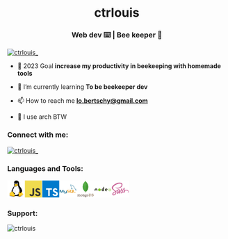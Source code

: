 
<h1 align="center">ctrlouis</h1>
<h3 align="center">Web dev ⌨️ | Bee keeper 🐝</h3>

<p align="left"> <a href="https://twitter.com/ctrlouis_" target="blank"><img src="https://img.shields.io/twitter/follow/ctrlouis_?logo=twitter&style=for-the-badge" alt="ctrlouis_" /></a> </p>

- 🔭 2023 Goal **increase my productivity in beekeeping with homemade tools**

- 🌱 I’m currently learning **To be beekeeper dev**

- 📫 How to reach me **lo.bertschy@gmail.com**

- 🐧 I use arch BTW

<h3 align="left">Connect with me:</h3>
<p align="left" style="display: flex; align-items:center">
<a href="https://twitter.com/ctrlouis_" target="blank" ><img align="center" src="https://raw.githubusercontent.com/rahuldkjain/github-profile-readme-generator/master/src/images/icons/Social/twitter.svg" alt="ctrlouis_" height="30" width="30" /></a>
</p>

<h3 align="left">Languages and Tools:</h3>
<p align="left" style="display: flex; flex-direction: row; align-items: center; flex-wrap: wrap;">
  <a href="https://www.linux.org/" target="_blank" rel="noreferrer"> <img src="https://raw.githubusercontent.com/devicons/devicon/master/icons/linux/linux-original.svg" alt="linux" width="40" height="40"/> </a> <a href="https://developer.mozilla.org/en-US/docs/Web/JavaScript" target="_blank" rel="noreferrer"> <img src="https://raw.githubusercontent.com/devicons/devicon/master/icons/javascript/javascript-original.svg" alt="javascript" width="40" height="40"/> </a> <a href="https://www.typescriptlang.org/" target="_blank" rel="noreferrer"> <img src="https://raw.githubusercontent.com/devicons/devicon/master/icons/typescript/typescript-original.svg" alt="typescript" width="40" height="40"/> </a> <a href="https://www.mysql.com/" target="_blank" rel="noreferrer"> <img src="https://raw.githubusercontent.com/devicons/devicon/master/icons/mysql/mysql-original-wordmark.svg" alt="mysql" width="40" height="40"/> </a> <a href="https://www.mongodb.com/" target="_blank" rel="noreferrer"> <img src="https://raw.githubusercontent.com/devicons/devicon/master/icons/mongodb/mongodb-original-wordmark.svg" alt="mongodb" width="40" height="40"/> </a> <a href="https://nodejs.org" target="_blank" rel="noreferrer"> <img src="https://raw.githubusercontent.com/devicons/devicon/master/icons/nodejs/nodejs-original-wordmark.svg" alt="nodejs" width="40" height="40"/> </a> <a href="https://sass-lang.com" target="_blank" rel="noreferrer"> <img src="https://raw.githubusercontent.com/devicons/devicon/master/icons/sass/sass-original.svg" alt="sass" width="40" height="40"/> </a>
</p>

<h3 align="left">Support:</h3>
<p><a href="https://ko-fi.com/ctrlouis"> <img align="left" src="https://cdn.ko-fi.com/cdn/kofi3.png?v=3" height="50" width="210" alt="ctrlouis" /></a></p><br><br>

<!--
<p>&nbsp;<img align="center" src="https://github-readme-stats.vercel.app/api?username=starc007&show_icons=true&locale=en" alt="starc007" /></p>
-->

<!--
**ctrlouis/ctrlouis** is a ✨ _special_ ✨ repository because its `README.md` (this file) appears on your GitHub profile.

Here are some ideas to get you started:

- 🔭 I’m currently working on ...
- 🌱 I’m currently learning ...
- 👯 I’m looking to collaborate on ...
- 🤔 I’m looking for help with ...
- 👨‍💻 All of my projects are available at ...
- 💬 Ask me about ...
- 📫 How to reach me: ...
- 😄 Pronouns: ...
- ⚡ Fun fact: ...
-->

